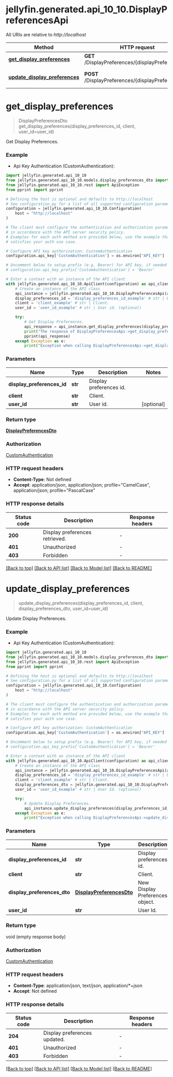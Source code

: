 # jellyfin.generated.api_10_10.DisplayPreferencesApi

All URIs are relative to *http://localhost*

Method | HTTP request | Description
------------- | ------------- | -------------
[**get_display_preferences**](DisplayPreferencesApi.md#get_display_preferences) | **GET** /DisplayPreferences/{displayPreferencesId} | Get Display Preferences.
[**update_display_preferences**](DisplayPreferencesApi.md#update_display_preferences) | **POST** /DisplayPreferences/{displayPreferencesId} | Update Display Preferences.


# **get_display_preferences**
> DisplayPreferencesDto get_display_preferences(display_preferences_id, client, user_id=user_id)

Get Display Preferences.

### Example

* Api Key Authentication (CustomAuthentication):

```python
import jellyfin.generated.api_10_10
from jellyfin.generated.api_10_10.models.display_preferences_dto import DisplayPreferencesDto
from jellyfin.generated.api_10_10.rest import ApiException
from pprint import pprint

# Defining the host is optional and defaults to http://localhost
# See configuration.py for a list of all supported configuration parameters.
configuration = jellyfin.generated.api_10_10.Configuration(
    host = "http://localhost"
)

# The client must configure the authentication and authorization parameters
# in accordance with the API server security policy.
# Examples for each auth method are provided below, use the example that
# satisfies your auth use case.

# Configure API key authorization: CustomAuthentication
configuration.api_key['CustomAuthentication'] = os.environ["API_KEY"]

# Uncomment below to setup prefix (e.g. Bearer) for API key, if needed
# configuration.api_key_prefix['CustomAuthentication'] = 'Bearer'

# Enter a context with an instance of the API client
with jellyfin.generated.api_10_10.ApiClient(configuration) as api_client:
    # Create an instance of the API class
    api_instance = jellyfin.generated.api_10_10.DisplayPreferencesApi(api_client)
    display_preferences_id = 'display_preferences_id_example' # str | Display preferences id.
    client = 'client_example' # str | Client.
    user_id = 'user_id_example' # str | User id. (optional)

    try:
        # Get Display Preferences.
        api_response = api_instance.get_display_preferences(display_preferences_id, client, user_id=user_id)
        print("The response of DisplayPreferencesApi->get_display_preferences:\n")
        pprint(api_response)
    except Exception as e:
        print("Exception when calling DisplayPreferencesApi->get_display_preferences: %s\n" % e)
```



### Parameters


Name | Type | Description  | Notes
------------- | ------------- | ------------- | -------------
 **display_preferences_id** | **str**| Display preferences id. | 
 **client** | **str**| Client. | 
 **user_id** | **str**| User id. | [optional] 

### Return type

[**DisplayPreferencesDto**](DisplayPreferencesDto.md)

### Authorization

[CustomAuthentication](README.md#CustomAuthentication)

### HTTP request headers

 - **Content-Type**: Not defined
 - **Accept**: application/json, application/json; profile="CamelCase", application/json; profile="PascalCase"

### HTTP response details

| Status code | Description | Response headers |
|-------------|-------------|------------------|
**200** | Display preferences retrieved. |  -  |
**401** | Unauthorized |  -  |
**403** | Forbidden |  -  |

[[Back to top]](#) [[Back to API list]](README.md#documentation-for-api-endpoints) [[Back to Model list]](README.md#documentation-for-models) [[Back to README]](README.md)

# **update_display_preferences**
> update_display_preferences(display_preferences_id, client, display_preferences_dto, user_id=user_id)

Update Display Preferences.

### Example

* Api Key Authentication (CustomAuthentication):

```python
import jellyfin.generated.api_10_10
from jellyfin.generated.api_10_10.models.display_preferences_dto import DisplayPreferencesDto
from jellyfin.generated.api_10_10.rest import ApiException
from pprint import pprint

# Defining the host is optional and defaults to http://localhost
# See configuration.py for a list of all supported configuration parameters.
configuration = jellyfin.generated.api_10_10.Configuration(
    host = "http://localhost"
)

# The client must configure the authentication and authorization parameters
# in accordance with the API server security policy.
# Examples for each auth method are provided below, use the example that
# satisfies your auth use case.

# Configure API key authorization: CustomAuthentication
configuration.api_key['CustomAuthentication'] = os.environ["API_KEY"]

# Uncomment below to setup prefix (e.g. Bearer) for API key, if needed
# configuration.api_key_prefix['CustomAuthentication'] = 'Bearer'

# Enter a context with an instance of the API client
with jellyfin.generated.api_10_10.ApiClient(configuration) as api_client:
    # Create an instance of the API class
    api_instance = jellyfin.generated.api_10_10.DisplayPreferencesApi(api_client)
    display_preferences_id = 'display_preferences_id_example' # str | Display preferences id.
    client = 'client_example' # str | Client.
    display_preferences_dto = jellyfin.generated.api_10_10.DisplayPreferencesDto() # DisplayPreferencesDto | New Display Preferences object.
    user_id = 'user_id_example' # str | User Id. (optional)

    try:
        # Update Display Preferences.
        api_instance.update_display_preferences(display_preferences_id, client, display_preferences_dto, user_id=user_id)
    except Exception as e:
        print("Exception when calling DisplayPreferencesApi->update_display_preferences: %s\n" % e)
```



### Parameters


Name | Type | Description  | Notes
------------- | ------------- | ------------- | -------------
 **display_preferences_id** | **str**| Display preferences id. | 
 **client** | **str**| Client. | 
 **display_preferences_dto** | [**DisplayPreferencesDto**](DisplayPreferencesDto.md)| New Display Preferences object. | 
 **user_id** | **str**| User Id. | [optional] 

### Return type

void (empty response body)

### Authorization

[CustomAuthentication](README.md#CustomAuthentication)

### HTTP request headers

 - **Content-Type**: application/json, text/json, application/*+json
 - **Accept**: Not defined

### HTTP response details

| Status code | Description | Response headers |
|-------------|-------------|------------------|
**204** | Display preferences updated. |  -  |
**401** | Unauthorized |  -  |
**403** | Forbidden |  -  |

[[Back to top]](#) [[Back to API list]](README.md#documentation-for-api-endpoints) [[Back to Model list]](README.md#documentation-for-models) [[Back to README]](README.md)

